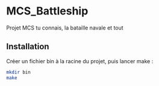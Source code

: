 # MCS_Battleship
Projet MCS tu connais, la bataille navale et tout 

## Installation

Créer un fichier bin à la racine du projet, puis lancer make : 

```bash
mkdir bin
make
```